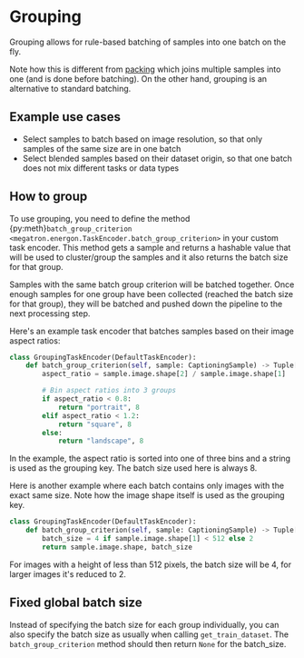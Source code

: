 <!--- Copyright (c) 2024, NVIDIA CORPORATION.
SPDX-License-Identifier: BSD-3-Clause -->

# Grouping

Grouping allows for rule-based batching of samples into one batch on the fly.

Note how this is different from [packing](packing) which joins multiple samples into one (and is done before batching).
On the other hand, grouping is an alternative to standard batching.

## Example use cases

* Select samples to batch based on image resolution, so that only samples of the same size are in one batch
* Select blended samples based on their dataset origin, so that one batch does not mix different tasks or data types

## How to group

To use grouping, you need to define the method {py:meth}`batch_group_criterion <megatron.energon.TaskEncoder.batch_group_criterion>` in your custom task encoder.
This method gets a sample and returns a hashable value that will be used to cluster/group the samples
and it also returns the batch size for that group.

Samples with the same batch group criterion will be batched together. Once enough samples for one group
have been collected (reached the batch size for that group), they will be batched and pushed down the pipeline
to the next processing step.

Here's an example task encoder that batches samples based on their image aspect ratios:

```python
class GroupingTaskEncoder(DefaultTaskEncoder):
    def batch_group_criterion(self, sample: CaptioningSample) -> Tuple[Hashable, Optional[int]]:
        aspect_ratio = sample.image.shape[2] / sample.image.shape[1]

        # Bin aspect ratios into 3 groups
        if aspect_ratio < 0.8:
            return "portrait", 8
        elif aspect_ratio < 1.2:
            return "square", 8
        else:
            return "landscape", 8
```

In the example, the aspect ratio is sorted into one of three bins and a string is used as the grouping key.
The batch size used here is always 8.

Here is another example where each batch contains only images with the exact same size.
Note how the image shape itself is used as the grouping key.

```python
class GroupingTaskEncoder(DefaultTaskEncoder):
    def batch_group_criterion(self, sample: CaptioningSample) -> Tuple[Hashable, Optional[int]]:
        batch_size = 4 if sample.image.shape[1] < 512 else 2
        return sample.image.shape, batch_size
```

For images with a height of less than 512 pixels, the batch size will be 4, for larger images it's reduced to 2.


## Fixed global batch size

Instead of specifying the batch size for each group individually, you can also specify the batch size as usually when calling
`get_train_dataset`. The `batch_group_criterion` method should then return `None` for the batch_size.
